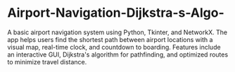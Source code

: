 # Airport-Navigation-Dijkstra-s-Algo-
A basic airport navigation system using Python, Tkinter, and NetworkX. The app helps users find the shortest path between airport locations with a visual map, real-time clock, and countdown to boarding. Features include an interactive GUI, Dijkstra's algorithm for pathfinding, and optimized routes to minimize travel distance.
